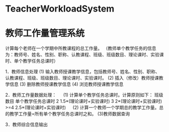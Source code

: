 # TeacherWorkloadSystem
# 教师工作量管理系统
计算每个老师在一个学期中所教课程的总工作量。
（教师单个教学任务的信息为：教师号、姓名、性别、职称、认教课程、班级、班级数目、理论课时、实验课时、单个教学任务总课时）

1．教师信息处理
(1) 输入教师授课教学信息，包括教师号、姓名、性别、职称、认教课程、班级、班级数目、理论课时、实验课时。
(2) 插入（修改）教师授课教学信息
(3) 删除教师授课教学信息
(4) 浏览教师授课教学信息

2．教师工作量数据处理：
　 (1) 计算单个教学任务总课时。计算原则如下：
        班级数目	单个教学任务总课时
           2	    1.5*(理论课时+实验课时)
           3	    2*(理论课时+实验课时)
          >=4	    2.5*(理论课时+实验课时)
　 (2) 计算一个教师一个学期总的教学工作量。总的教学工作量=所有单个教学任务总课时之和。
   (3)教师数据查询
   
3．教师综合信息输出

